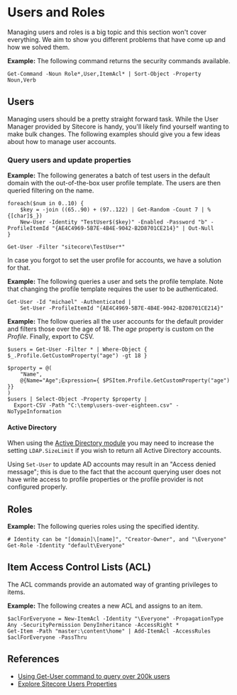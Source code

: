 # Users and Roles

Managing users and roles is a big topic and this section won't cover everything. We aim to show you different problems that have come up and how we solved them.

**Example:** The following command returns the security commands available.

```text
Get-Command -Noun Role*,User,ItemAcl* | Sort-Object -Property Noun,Verb
```

## Users

Managing users should be a pretty straight forward task. While the User Manager provided by Sitecore is handy, you'll likely find yourself wanting to make bulk changes. The following examples should give you a few ideas about how to manage user accounts.

### Query users and update properties

**Example:** The following generates a batch of test users in the default domain with the out-of-the-box user profile template. The users are then queried filtering on the name.

```text
foreach($num in 0..10) {
    $key = -join ((65..90) + (97..122) | Get-Random -Count 7 | % {[char]$_})  
    New-User -Identity "TestUser$($key)" -Enabled -Password "b" -ProfileItemId "{AE4C4969-5B7E-4B4E-9042-B2D8701CE214}" | Out-Null
}

Get-User -Filter "sitecore\TestUser*"
```

In case you forgot to set the user profile for accounts, we have a solution for that.

**Example:** The following queries a user and sets the profile template. Note that changing the profile template requires the user to be authenticated.

```text
Get-User -Id "michael" -Authenticated | 
    Set-User -ProfileItemId "{AE4C4969-5B7E-4B4E-9042-B2D8701CE214}"
```

**Example:** The follow queries all the user accounts for the default provider and filters those over the age of 18. The _age_ property is custom on the _Profile_. Finally, export to CSV.

```text
$users = Get-User -Filter * | Where-Object { $_.Profile.GetCustomProperty("age") -gt 18 } 

$property = @(
    "Name",
    @{Name="Age";Expression={ $PSItem.Profile.GetCustomProperty("age") }}
)
$users | Select-Object -Property $property | 
  Export-CSV -Path "C:\temp\users-over-eighteen.csv" -NoTypeInformation
```

#### Active Directory

When using the [Active Directory module](https://dev.sitecore.net/Downloads/Active_Directory/) you may need to increase the setting `LDAP.SizeLimit` if you wish to return all Active Directory accounts.

Using `Set-User` to update AD accounts may result in an "Access denied message"; this is due to the fact that the account querying user does not have write access to profile properties or the profile provider is not configured properly.

## Roles

**Example:** The following queries roles using the specified identity.

```text
# Identity can be "[domain]\[name]", "Creator-Owner", and "\Everyone"
Get-Role -Identity "default\Everyone"
```

## Item Access Control Lists \(ACL\)

The ACL commands provide an automated way of granting privileges to items.

**Example:** The following creates a new ACL and assigns to an item.

```text
$aclForEveryone = New-ItemAcl -Identity "\Everyone" -PropagationType Any -SecurityPermission DenyInheritance -AccessRight *
Get-Item -Path "master:\content\home" | Add-ItemAcl -AccessRules $aclForEveryone -PassThru
```

## References

* [Using Get-User command to query over 200k users](http://stackoverflow.com/questions/34982451/sitecore-powershell-get-user-command/34994302#34994302)
* [Explore Sitecore Users Properties](http://lets-share.senktas.net/2017/02/explore-sitecore-users.html)

